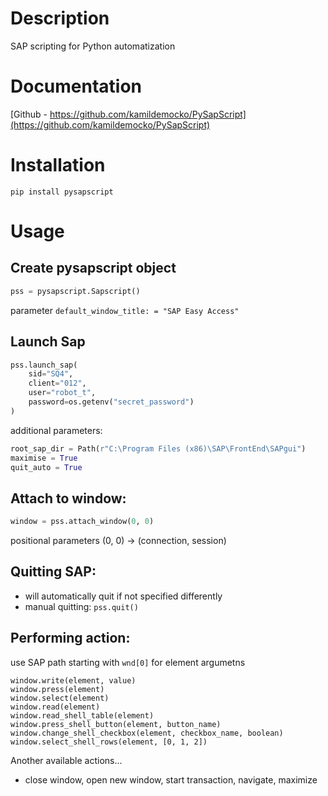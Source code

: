 # Description

SAP scripting for Python automatization

# Documentation

[Github - https://github.com/kamildemocko/PySapScript](https://github.com/kamildemocko/PySapScript)

# Installation

```pip
pip install pysapscript
```

# Usage

## Create pysapscript object

```python
pss = pysapscript.Sapscript()
```

parameter `default_window_title: = "SAP Easy Access"`

## Launch Sap

```python
pss.launch_sap(
    sid="SQ4",
    client="012",
    user="robot_t",
    password=os.getenv("secret_password")
)
```

additional parameters:

```python
root_sap_dir = Path(r"C:\Program Files (x86)\SAP\FrontEnd\SAPgui")
maximise = True
quit_auto = True
```

## Attach to window:

```python
window = pss.attach_window(0, 0)
```

positional parameters (0, 0) -> (connection, session)

## Quitting SAP:

- will automatically quit if not specified differently
- manual quitting: `pss.quit()`

## Performing action:

use SAP path starting with `wnd[0]` for element argumetns

```
window.write(element, value)
window.press(element)
window.select(element)
window.read(element)
window.read_shell_table(element)
window.press_shell_button(element, button_name)
window.change_shell_checkbox(element, checkbox_name, boolean)
window.select_shell_rows(element, [0, 1, 2])
```

Another available actions...

- close window, open new window, start transaction, navigate, maximize
